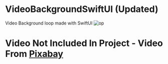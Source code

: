 # VideoBackgroundSwiftUI (Updated)
Video Background loop made with SwiftUI
![op](https://user-images.githubusercontent.com/70090469/149799520-bd7a235d-c99d-4eca-89cc-6a532dee6f0b.png)

# Video Not Included In Project - Video From [Pixabay](https://pixabay.com/videos/search/boat/)

